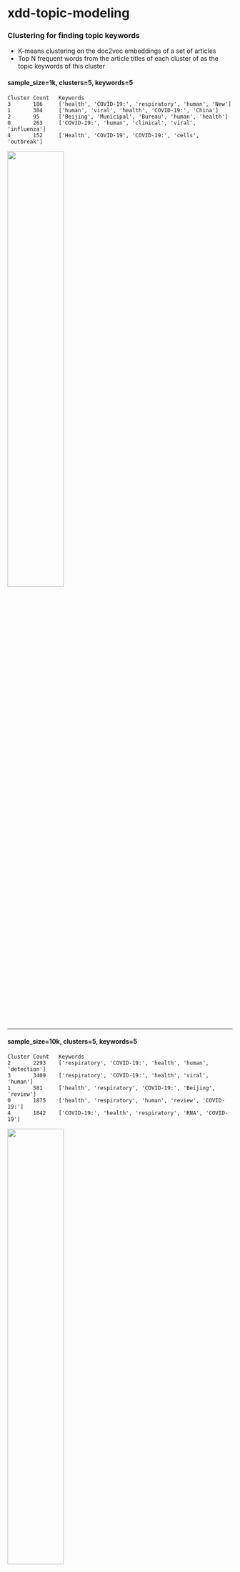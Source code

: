 # xdd-topic-modeling

### Clustering for finding topic keywords
- K-means clustering on the doc2vec embeddings of a set of articles
- Top N frequent words from the article titles of each cluster of as the topic keywords of this cluster

#### sample_size=1k, clusters=5, keywords=5
```
Cluster Count   Keywords
3       186     ['health', 'COVID-19:', 'respiratory', 'human', 'New']
1       304     ['human', 'viral', 'health', 'COVID-19:', 'China']
2       95      ['Beijing', 'Municipal', 'Bureau', 'human', 'health']
0       263     ['COVID-19:', 'human', 'clinical', 'viral', 'influenza']
4       152     ['Health', 'COVID‐19', 'COVID-19:', 'cells', 'outbreak']
```
<img src="imgs/scatter_1000.png"  width="50%" height="50%">

---
#### sample_size=10k, clusters=5, keywords=5
```
Cluster Count   Keywords
2       2293    ['respiratory', 'COVID-19:', 'health', 'human', 'detection']
3       3409    ['respiratory', 'COVID-19:', 'health', 'viral', 'human']
1       581     ['health', 'respiratory', 'COVID-19:', 'Beijing', 'review']
0       1875    ['health', 'respiratory', 'human', 'review', 'COVID-19:']
4       1842    ['COVID-19:', 'health', 'respiratory', 'RNA', 'COVID‐19']
```
<img src="imgs/scatter_10000.png"  width="50%" height="50%">

---
#### sample_size=50k, clusters=5, keywords=10
```
Cluster Count   Keywords
0       7991    ['health', 'COVID-19:', 'respiratory', 'human', 'COVID‐19', 'using', 'review', 'RNA', 'viral', 'detection']
2       23960   ['respiratory', 'COVID-19:', 'health', 'human', 'COVID‐19', 'viral', 'review', 'using', '2019', 'syndrome']
1       8230    ['respiratory', 'health', 'COVID-19:', 'COVID‐19', 'human', 'using', 'review', 'China', 'cells', 'Health']
3       9308    ['respiratory', 'health', 'COVID-19:', 'RNA', 'COVID‐19', 'review', 'human', 'viral', 'Health', 'using']
4       511     ['Clinical', 'COVID‐19', 'cancer', 'respiratory', 'health', 'response', 'cells', 'care', 'potential', '2019']
```
<img src="imgs/scatter_50000.png"  width="50%" height="50%">

---
#### sample_size=50k, clusters=10, keywords=10
```
Cluster Count   Keywords
5       3233    ['respiratory', 'COVID-19:', 'human', 'health', 'Health', 'review', 'COVID‐19', 'China', 'severe', 'Respiratory']
1       12409   ['respiratory', 'COVID-19:', 'health', 'human', 'COVID‐19', 'viral', 'using', 'review', 'syndrome', 'cells']
7       3515    ['respiratory', 'health', 'COVID-19:', 'COVID‐19', 'review', 'cancer', 'viral', 'human', 'RNA', 'New']
8       6385    ['respiratory', 'COVID-19:', 'health', 'COVID‐19', 'review', 'using', 'human', 'viral', 'RNA', 'clinical']
9       4244    ['respiratory', 'health', 'COVID-19:', 'human', 'using', 'viral', 'RNA', 'COVID‐19', 'detection', 'cancer']
4       5160    ['respiratory', 'health', 'COVID-19:', 'RNA', 'review', 'viral', 'novel', 'Health', 'cancer', 'using']
6       3992    ['health', 'respiratory', 'COVID‐19', 'COVID-19:', 'using', 'human', 'cells', 'review', 'Health', 'infectious']
0       6736    ['respiratory', 'COVID-19:', 'human', 'health', 'COVID‐19', 'viral', 'review', 'China', '2019', 'Health']
3       3851    ['COVID-19:', 'health', 'respiratory', 'COVID‐19', 'review', 'COVID', 'cells', 'human', 'using', 'Respiratory']
2       475     ['Clinical', 'COVID‐19', 'respiratory', 'health', 'cells', 'care', 'Viral', 'COVID', 'cancer', 'related']
```

### Clustering for finding topic keywords with abstract
- K-means clustering on the doc2vec embeddings of a set of articles
- 25k abstracts extracted out of 104k articles with a strict string matching method
- Top N frequent words from the article abstracts of each cluster of as the topic keywords of this cluster

#### sample_size=15k, clusters=5, keywords=10, field=abstract
```
Cluster Count   Keywords
0       14602   ['cells', 'cell', 'University', 'using', 'blood', 'also', 'may', 'treatment', 'expression', 'group']
1       2775    ['cells', 'University', 'bone', 'using', 'cell', 'also', 'Medicine,', 'expression', 'increased', 'may']
4       6026    ['cells', 'University', 'cell', 'using', 'treatment', 'Medicine,', 'bone', 'group', 'compared', 'may']
2       3023    ['University', 'cells', 'using', 'blood', 'cell', 'treatment', 'clinical', 'Medicine,', 'also', 'group']
3       182     ['language', 'preprint', 'online', 'using', 'anxiety', 'may', 'Abstract', 'immunity', 'viral', '2020']
```
<img src="imgs/scatter_abs_abs.png"  width="50%" height="50%">

---

#### sample_size=15k, clusters=5, keywords=10, field=title
```
Cluster Count   Keywords
0       14602   ['respiratory', 'review', 'human', 'COVID-19:', 'using', 'health', 'COVID‐19', 'among', 'clinical', 'novel']
1       2775    ['respiratory', 'health', 'COVID-19:', 'review', 'cells', 'using', 'human', 'care', 'acute', 'RNA']
4       6026    ['respiratory', 'COVID-19:', 'review', 'health', 'using', 'human', 'clinical', 'novel', 'viral', 'case']
2       3023    ['respiratory', 'using', 'health', 'review', 'human', 'COVID-19:', 'viral', 'clinical', 'cells', 'model']
3       182     ['health', 'potential', 'care', 'response', 'COVID‐19', 'Novel', 'feline', 'detection', 'human', 'role']
```
<img src="imgs/scatter_title_abs.png"  width="50%" height="50%">

---
### Abstracts from Science Parser
#### sample_size=50k, clusters=10, keywords=10, field=abstract
Keywords from frequency
```
Cluster Count   Keywords
9       3183    ['health', 'also', 'may', 'viral', 'respiratory', 'clinical', 'used', 'risk', '2020', 'data']
1       15044   ['health', 'also', 'may', 'viral', 'respiratory', 'clinical', 'using', 'University', 'used', 'data']
6       4384    ['also', 'health', 'may', 'respiratory', 'viral', 'clinical', 'used', 'using', 'data', 'human']
4       6902    ['health', 'also', 'may', 'viral', 'clinical', 'respiratory', 'risk', 'data', '2020', 'using']
5       3716    ['health', 'also', 'may', 'viral', 'respiratory', 'data', 'using', 'clinical', 'University', 'used']
3       4147    ['health', 'also', 'may', 'clinical', 'viral', 'respiratory', '2020', 'used', 'data', 'cases']
2       3963    ['health', 'may', 'also', 'respiratory', 'viral', 'clinical', 'University', 'risk', 'data', 'using']
0       3919    ['also', 'health', 'may', 'clinical', 'respiratory', 'viral', 'cells', 'used', 'data', 'risk']
8       4302    ['health', 'also', 'may', 'viral', 'respiratory', 'clinical', 'human', 'data', 'used', 'using']
7       440     ['may', 'also', 'viral', 'respiratory', 'clinical', 'research', 'health', 'cases', '2020', 'using']
```

Keywords from TF-IDF
```
Cluster Count   Keywords
9       3183    ['preprint', 'vaccine', 'des', 'air', 'SARS', 'binding', 'children', 'RNA', 'ACE2', 'mental']
1       15044   ['preprint', 'influenza', 'ACE2', 'al.,', 'cancer', 'USA', 'children', 'mental', 'SARS', 'vaccine']
6       4384    ['preprint', 'al.,', 'influenza', 'SARS', 'ACE2', 'vaccine', 'School', 'cancer', 'RNA', 'China']
4       6902    ['preprint', 'cancer', 'al.,', 'USA', 'influenza', 'ACE2', 'children', 'RNA', 'mental', 'students']
5       3716    ['influenza', 'preprint', 'MD,', 'viruses', 'Hong', 'women', 'al.,', 'ACE2', 'children', 'compounds']
3       4147    ['preprint', 'influenza', 'al.,', 'ACE2', 'students', 'mental', 'children', 'MD,', 'SARS-CoV', 'USA']
2       3963    ['preprint', 'USA', 'al.,', 'MD,', 'influenza', 'University,', 'China', 'vaccine', 'children', 'cancer']
0       3919    ['preprint', 'al.,', 'USA', 'RNA', 'IgG', 'influenza', 'Medicine,', 'vaccine', 'cancer', 'mental']
8       4302    ['preprint', 'influenza', 'University,', 'RNA', 'Department', 'al.,', 'Medicine,', 'ACE2', 'DNA', 'USA']
7       440     ['preprint', 'School', 'influenza', 'al.,', 'proteins', 'children', 'RNA', 'USA', 'DNA', '2020;']
```
---

### Contextualized Topic Modeling
#### sample_size=50k, topics=10, keywords=10, field=abstract
```
Topic   Keywords
0   ['sars', 'been', 'cov', 'coronavirus', 'may', 'infection', 'disease', 'from', 'al', 'is']
1   ['destination', 'lens', 'leisure', 'volatility', 'returns', 'explores', 'hotel', 'tourists', 'tourism', 'destinations']
2   ['world', 'health', 'people', 'they', 'about', 'us', 'many', 'some', 'public', 'it']
3   ['estimate', 'r0', 'display', 'reproduction', 'medrxiv', 'granted', 'perpetuity', 'model', 'license', 'ppe']
4   ['monday', 'rep', 'adulthood', 'mrsa', 'ankle', 'bipolar', 'blackwell', 'dj', 'hypersensitivity', 'wednesday']
5   ['ar', 'docking', 'ang', 'zinc', 'rnas', 'prrsv', 'domain', 'mrna', 'rbd', 'signaling']
6   ['print', 'dx', 'id', 'issn', 'link', 'homepage', 'cite', 'loi', 'tandfonline', '1111']
7   ['polymer', 'antibacterial', 'column', 'nanoparticles', 'nano', 'adsorption', 'separation', 'mixtures', 'leaf', 'detergent']
8   ['ct', 'chest', 'copd', 'calves', 'pneumonia', 'hospitalized', 'nasopharyngeal', 'nasal', 'pcr', 'specimens']
9   ['ne', 'im', 'du', 'si', 'ce', 'es', 'paris', 'con', 'toronto', 'au']
```